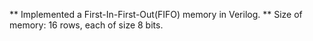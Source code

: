 ** Implemented a First-In-First-Out(FIFO) memory in Verilog.
** Size of memory: 16 rows, each of size 8 bits.
